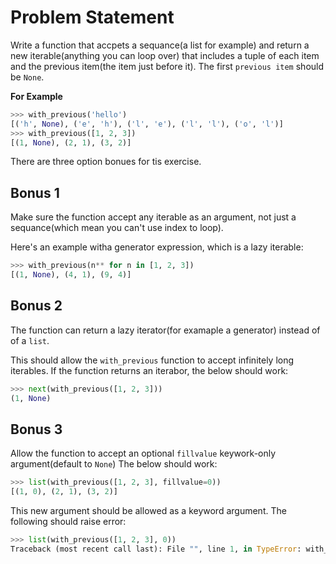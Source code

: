 # Problem Statement

Write a function that accpets a sequance(a list for example) and return a new iterable(anything you can loop over) that includes a tuple of each item and the previous item(the item just before it). The first `previous item` should be `None`.

**For Example**

```python
>>> with_previous('hello')
[('h', None), ('e', 'h'), ('l', 'e'), ('l', 'l'), ('o', 'l')]
>>> with_previous([1, 2, 3])
[(1, None), (2, 1), (3, 2)]
```

There are three option bonues for tis exercise.

## Bonus 1
Make sure the function accept any iterable as an argument, not just a sequance(which mean you can't use index to loop).

Here's an example witha generator expression, which is a lazy iterable: 
```python
>>> with_previous(n** for n in [1, 2, 3])
[(1, None), (4, 1), (9, 4)]
```

## Bonus 2
The function can return a lazy iterator(for examaple a generator) instead of of a `list`. 

This should allow the `with_previous` function to accept infinitely long iterables. If the function returns an iterabor, the below should work: 
```python
>>> next(with_previous([1, 2, 3]))
(1, None)
```

## Bonus 3
Allow the function to accept an optional `fillvalue` keywork-only argument(default to `None`)
The below should work:
```python
>>> list(with_previous([1, 2, 3], fillvalue=0))
[(1, 0), (2, 1), (3, 2)]
```

This new argument should be allowed as a keyword argument. The following should raise error: 
```python
>>> list(with_previous([1, 2, 3], 0))
Traceback (most recent call last): File "", line 1, in TypeError: with_previous() takes 1 positional argument but 2 were given
```
